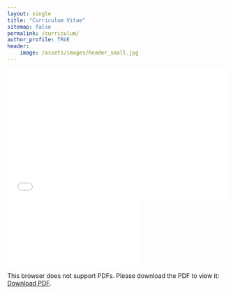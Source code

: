 ```yaml
---
layout: single
title: "Curriculum Vitae"
sitemap: false
permalink: /curriculum/
author_profile: TRUE
header:
    image: /assets/images/header_small.jpg
---
```


<embed src="../assets/documents/cv_gabriel-rudloff.pdf" type="application/pdf" width="100%" height="300px"/>

<object data="../assets/documents/cv_gabriel-rudloff.pdf" type="application/pdf" width="700px" height="700px">
    <embed src="../assets/documents/cv_gabriel-rudloff.pdf">
        <p>This browser does not support PDFs. Please download the PDF to view it: <a href="../assets/documents/cv_gabriel-rudloff.pdf">Download PDF</a>.</p>
    </embed>
</object>
